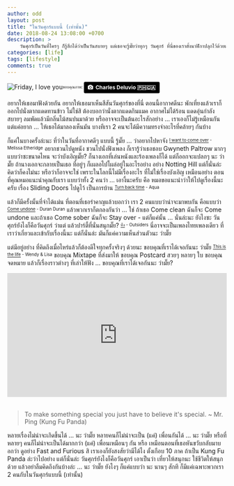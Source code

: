 ```yaml
---
author: odd
layout: post
title: "ในวันศุกร์แบบนี้ (เท่านั้น)"
date: 2018-08-24 13:08:00 +0700
description: >
    วันศุกร์เป็นวันที่ใครๆ ก็รู้สึกได้ว่าเป็นวันสบายๆ แต่เธอจะรู้มั๊ยว่าทุกๆ วันศุกร์ ที่นี่ของเราตั้งนาฬิกาปลุกไว้ด้วยเสียงเพลง ก็เพลงประจำตัวของวันศุกร์นั่นไง <sup><sub>[Friday I'm in love](https://www.youtube.com/watch?v=mGgMZpGYiy8) - The Cure</sub></sup>
categories: [life]
tags: [lifestyle]
comments: true
---
```

![Friday, I love you](https://res.cloudinary.com/sdees-reallife/image/upload/w_200,h_200,r_max,c_thumb/v1535108622/charles-deluvio-451760-unsplash.jpg)<sub><sup>ขอบคุณภาพ: </sup></sub><a style="background-color:black;color:white;text-decoration:none;padding:4px 6px;font-family:-apple-system, BlinkMacSystemFont, &quot;San Francisco&quot;, &quot;Helvetica Neue&quot;, Helvetica, Ubuntu, Roboto, Noto, &quot;Segoe UI&quot;, Arial, sans-serif;font-size:12px;font-weight:bold;line-height:1.2;display:inline-block;border-radius:3px" href="https://unsplash.com/@charlesdeluvio?utm_medium=referral&amp;utm_campaign=photographer-credit&amp;utm_content=creditBadge" target="_blank" rel="noopener noreferrer" title="Download free do whatever you want high-resolution photos from Charles Deluvio 🇵🇭🇨🇦"><span style="display:inline-block;padding:2px 3px"><svg xmlns="http://www.w3.org/2000/svg" style="height:12px;width:auto;position:relative;vertical-align:middle;top:-1px;fill:white" viewBox="0 0 32 32"><title>unsplash-logo</title><path d="M20.8 18.1c0 2.7-2.2 4.8-4.8 4.8s-4.8-2.1-4.8-4.8c0-2.7 2.2-4.8 4.8-4.8 2.7.1 4.8 2.2 4.8 4.8zm11.2-7.4v14.9c0 2.3-1.9 4.3-4.3 4.3h-23.4c-2.4 0-4.3-1.9-4.3-4.3v-15c0-2.3 1.9-4.3 4.3-4.3h3.7l.8-2.3c.4-1.1 1.7-2 2.9-2h8.6c1.2 0 2.5.9 2.9 2l.8 2.4h3.7c2.4 0 4.3 1.9 4.3 4.3zm-8.6 7.5c0-4.1-3.3-7.5-7.5-7.5-4.1 0-7.5 3.4-7.5 7.5s3.3 7.5 7.5 7.5c4.2-.1 7.5-3.4 7.5-7.5z"></path></svg></span><span style="display:inline-block;padding:2px 3px">Charles Deluvio 🇵🇭🇨🇦</span></a>

อยากให้เธอมาฟังด้วยกัน อยากให้เธอมาเห็นสีสันวันศุกร์ของที่นี่ ตอนนี้อากาศดีนะ พักเที่ยงแล้วเราก็ออกไปนั่งตากแดดทานข้าว ไม่ใช่สิ ต้องบอกว่านั่งตากแดดกินแมค อากาศไม่ได้ร้อน แดดอุ่นกำลังสบายๆ ลมพัดแล้วมีกลิ่นไม้สนปนมาด้วย หรืออาจจะเป็นต้นอะไรสักอย่าง ... เราเองก็ไม่รู้เหมือนกัน แต่แค่อยาก ... ให้เธอได้มาลองเห็นมัน บางทีเรา 2 คนจะได้มีความทรงจำอะไรที่คล้ายๆ กันบ้าง

ก็แค่ในบางครั้งล่ะนะ ที่ว่าในวันที่อากาศดีๆ แบบนี้ รู้มั๊ย ... ว่าอยากไปหาจัง <sup><sub>[I want to come over](https://www.youtube.com/watch?v=Ckt0TuK0qv0) - Melissa Etheridge</sub></sup> อยากชวนไปดูหนัง ชวนไปนั่งฟังเพลง ก็เรารู้ว่าเธอชอบ Gwyneth Paltrow มากๆ แบบว่าซะขนาดไหน จะว่าบังเอิญมั๊ย? ก็นางเอกที่เล่นหนังและร้องเพลงก็ได้ แต่ก็ออกจะแปลกๆ นะ ว่ามั๊ย ถ้านางเอกจะกลายเป็นเธอ ที่อยู่ๆ ก็เผลอไปโผล่อยู่ในอะไรอย่าง อย่าง Notting Hill แต่ก็นั่นล่ะ คิดว่าก็คงไม่นะ หรือว่าก็อาจจะใช่ เพราะในโลกนี้ไม่มีเรื่องอะไร ที่ไม่ใช่เรื่องบังเอิญ เหมือนอย่าง ตอนที่คุณหมอแนะนำคุณกับเรา แบบว่าทั้ง 2 คนว่า ... เอางี้นะครับ คือ หมอขอแนะนำว่าให้ไปดูเรื่องนี้นะครับ เรื่อง Sliding Doors ไปดูไว้ เป็นการบ้าน <sup><sub>[Turn back time](https://www.youtube.com/watch?v=Ls0WfopgR9k) - Aqua</sub></sup>

แล้วก็มีครั้งนั้นที่จำได้แม่น ที่ตอนที่เธอรำคาญแล้วบอกว่า เรา 2 คนแบบว่าน่าจะมาพบกัน คือแบบว่า <sup><sub>[Come undone](https://www.youtube.com/watch?v=Epj84QVw2rc) - Duran Duran</sub></sup> แล้วพวกเราก็ตกลงกันว่า ... ใช่ ถ้าเธอ Come clean ฉันก็จะ Come undone และถ้าเธอ Come sober ฉันก็จะ Stay over - แต่ก็แค่นั้น ... นั่นล่ะนะ ยังไงซะ วันศุกร์ยังไงก็คือวันศุกร์ ว่าแต่ แล้วปาร์ตี้ที่นั่นสนุกมั๊ย? <sup><sub>[ทิ้ง](https://www.youtube.com/watch?v=70RAw_wqLwg) - Outsiders</sub></sup> นี่อาจจะเป็นเพลงไทยเพลงเดียว ที่เราว่าเกี่ยวและเข้ากับเรื่องนี้นะ แต่ก็นั่นล่ะ มันก็แค่ความเห็นส่วนตัวนะ ว่ามั๊ย

แต่มีอยู่อย่าง ที่คิดถึงเมื่อไหร่แล้วก็ต้องดีใจทุกครั้งจริงๆ ด้วยนะ ขอบคุณที่เราได้เจอกันนะ ว่ามั๊ย <sup><sub>[This is the life](https://www.youtube.com/watch?v=T5L2qtGsKZo) - Wendy & Lisa</sub></sup> ขอบคุณ Mixtape ที่ส่งมาให้ ขอบคุณ Postcard สวยๆ หลายๆ ใบ ขอบคุณจดหมาย แล้วก็เรื่องราวต่างๆ ที่เล่าให้ฟัง ... ขอบคุณที่เราได้เจอกันนะ ว่ามั๊ย?

<div style="position:relative;width:100%;height:0;padding-bottom:56.25%;">
<iframe style="width:100%;height:100%;position:absolute;top:0;left:0;" src="https://www.youtube.com/embed/R5AVjv8nt_I" frameborder="0" allow="autoplay; encrypted-media" allowfullscreen>
</iframe>
</div><br/>

>To make something special you just have to believe it's special. ~ Mr. Ping (Kung Fu Panda)

หลายเรื่องไม่น่าจะเกิดขึ้นได้ ... นะ ว่ามั๊ย หลายคนก็ไม่น่าจะเป็น (แค่) เพื่อนกันได้ ... นะ ว่ามั๊ย หรือที่หลายๆ คนก็ไม่น่าจะเป็นได้มากกว่า (แค่) เพื่อนเหมือนๆ กัน หรือ เหมือนตอนที่เธอหันขวับกลับมาบอกว่า ดูอย่าง Fast and Furious สิ เราเองก็ยังสงสัยว่ามีได้ไง ตั้งเกือบ 10 ภาค ถ้าเป็น Kung Fu Panda ล่ะว่าไปอย่าง แต่ก็นั่นล่ะ วันศุกร์ยังไงก็คือวันศุกร์ เอาเป็นว่า เที่ยวให้สนุกนะ ใช้ชีวิตให้สนุกด้วย แล้วอย่าลืมคิดถึงกันบ้างล่ะ ... นะ ว่ามั๊ย ยังไงๆ ก็แค่แบบว่า นะ นานๆ สักที ก็มีแค่เฉพาะพวกเรา 2 คนกับในวันศุกร์แบบนี้ (เท่านั้น)
